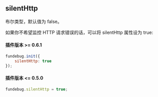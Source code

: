 ## silentHttp

布尔类型，默认值为 false。

如果你不希望监控 HTTP 请求错误的话，可以将 silentHttp 属性设为 true:

#### 插件版本 >= 0.6.1

```js
fundebug.init({
    silentHttp: true
});
```

#### 插件版本 <= 0.5.0

```js
fundebug.silentHttp = true;
```
